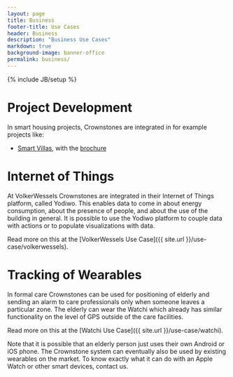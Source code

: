 ```yaml
---
layout: page
title: Business
footer-title: Use Cases
header: Business
description: "Business Use Cases"
markdown: true
background-image: banner-office
permalink: business/
---
```

{% include JB/setup %}

# Project Development

In smart housing projects, Crownstones are integrated in for example projects like:

* [Smart Villas](https://www.smartvillas.nl/), with the [brochure](https://www.nieuwbouwinschrijving.nl/Assets/Brochures/brochure4203881.pdf)

# Internet of Things

At VolkerWessels Crownstones are integrated in their Internet of Things platform, called Yodiwo. This enables data
to come in about energy consumption, about the presence of people, and about the use of the building in general.
It is possible to use the Yodiwo platform to couple data with actions or to populate visualizations with data.

Read more on this at the [VolkerWessels Use Case]({{ site.url }}/use-case/volkerwessels).

# Tracking of Wearables

In formal care Crownstones can be used for positioning of elderly and sending an alarm to care professionals only
when someone leaves a particular zone. The elderly can wear the Watchi which already has similar functionality
on the level of GPS outside of the care facilities.

Read more on this at the [Watchi Use Case]({{ site.url }}/use-case/watchi).

Note that it is possible that an elderly person just uses their own Android or iOS phone. The Crownstone system can
eventually also be used by existing wearables on the market. To know exactly what it can do with an Apple Watch or
other smart devices, contact us.

